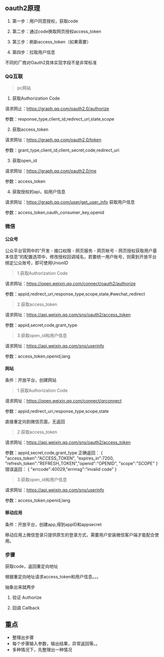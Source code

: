 ## oauth2原理

1. 第一步：用户同意授权，获取code

2. 第二步：通过code换取网页授权access_token

3. 第三步：刷新access_token（如果需要）

4. 第四步：拉取用户信息

不同的厂商对Oauth2具体实现字段不是非常标准

### QQ互联
> pc网站
1. 获取Authorization Code

请求网止：https://graph.qq.com/oauth2.0/authorize

参数：response_type,client_id,redirect_uri,state,scope

2. 获取access_token

请求网址：https://graph.qq.com/oauth2.0/token

参数：grant_type,client_id,client_secret,code,redirect_uri

3. 获取open_id

请求网址：https://graph.qq.com/oauth2.0/me

参数：access_token

4. 获取授权的api，如用户信息

请求网址：https://graph.qq.com/user/get_user_info 获取用户信息

参数：access_token,oauth_consumer_key,openid

### 微信
#### 公众号
公众平台官网中的“开发 - 接口权限 - 网页服务 - 网页帐号 - 网页授权获取用户基本信息”的配置选项中，修改授权回调域名，若要统一用户账号，则需到开放平台绑定公众账号，即可使用UnionID 
> 1.获取Authorization Code

请求网址：https://open.weixin.qq.com/connect/oauth2/authorize

参数：appid,redirect_uri,response_type,scope,state,#wechat_redirect

> 2.获取access_token

请求网址：https://api.weixin.qq.com/sns/oauth2/access_token

参数：appid,secret,code,grant_type

> 3.获取open_id和用户信息

请求网址：https://api.weixin.qq.com/sns/userinfo

参数：access_token,openid,lang

#### 网站
条件：开放平台，创建网站
> 1.获取Authorization Code

请求网址：https://open.weixin.qq.com/connect/qrconnect

参数：appid,redirect_uri,response_type,scope,state

直接重定向到微信页面，无返回
> 2.获取access_token

请求网址：https://api.weixin.qq.com/sns/oauth2/access_token

参数：appid,secret,code,grant_type
正确返回：
{
"access_token":"ACCESS_TOKEN",
"expires_in":7200,
"refresh_token":"REFRESH_TOKEN","openid":"OPENID",
"scope":"SCOPE"
}
错误返回：
{
"errcode":40029,"errmsg":"invalid code"
}
> 3.获取open_id和用户信息

请求网址：https://api.weixin.qq.com/sns/userinfo

参数：access_token,openid,lang
#### 移动应用
条件：开放平台，创建app,得到appID和appsecret

移动应用上微信登录只提供原生的登录方式，需要用户安装微信客户端才能配合使用。

### 步骤
获取code，返回重定向地址

根据重定向地址请求access_token和用户信息。。。


抽象出来就两步
1. 验证 Authorize

2. 回调 Callback


## 重点
- 整理出步骤
- 每个步骤输入参数，输出结果，异常返回等。。
- 多种情况下，先整理出一种情况







